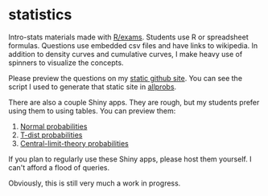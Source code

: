# statistics

Intro-stats materials made with [R/exams](http://www.r-exams.org/). Students use R or spreadsheet formulas. Questions use embedded csv files and have links to wikipedia. In addition to density curves and cumulative curves, I make heavy use of spinners to visualize the concepts.

Please preview the questions on my [static github site](https://ceworley.github.io). You can see the script I used to generate that static site in [allprobs](https://github.com/ceworley/statistics/tree/main/allprobs).

There are also a couple Shiny apps. They are rough, but my students prefer using them to using tables. You can preview them:

1. [Normal probabilities](http://18.191.167.248:3838/nprob/)
2. [T-dist probabilities](http://18.191.167.248:3838/Tprob/)
3. [Central-limit-theory probabilities](http://18.191.167.248:3838/CLTprob/)

If you plan to regularly use these Shiny apps, please host them yourself. I can't afford a flood of queries. 

Obviously, this is still very much a work in progress.



